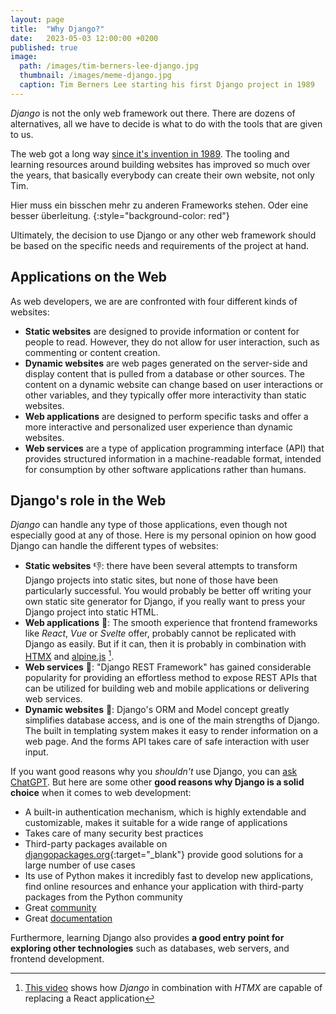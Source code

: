 ```yaml
---
layout: page
title:  "Why Django?"
date:   2023-05-03 12:00:00 +0200
published: true
image: 
  path: /images/tim-berners-lee-django.jpg
  thumbnail: /images/meme-django.jpg
  caption: Tim Berners Lee starting his first Django project in 1989
---
```


*Django* is not the only web framework out there. 
There are dozens of alternatives, all we have to decide is what to do with the tools that are given to us.

The web got a long way [since it's invention in 1989](https://home.cern/science/computing/birth-web/short-history-web).
The tooling and learning resources around building websites has improved so much over the years, that basically everybody can create their own website, not only Tim.

Hier muss ein bisschen mehr zu anderen Frameworks stehen. Oder eine besser überleitung.
{:style="background-color: red"}

Ultimately, the decision to use Django or any other web framework should be based on the specific needs and requirements of the project at hand.

## Applications on the Web

As web developers, we are are confronted with four different kinds of websites:
* **Static websites** are designed to provide information or content for people to read. However, they do not allow for user interaction, such as commenting or content creation.
* **Dynamic websites** are web pages generated on the server-side and display content that is pulled from a database or other sources. The content on a dynamic website can change based on user interactions or other variables, and they typically offer more interactivity than static websites.
* **Web applications** are designed to perform specific tasks and offer a more interactive and personalized user experience than dynamic websites.
* **Web services** are a type of application programming interface (API) that provides structured information in a machine-readable format, intended for consumption by other software applications rather than humans.

## Django's role in the Web

*Django* can handle any type of those applications, even though not especially good at any of those. 
Here is my personal opinion on how good Django can handle the different types of websites:
* **Static websites** 👎️: there have been several attempts to transform Django projects into static sites, but none of those have been particularly successful.
  You would probably be better off writing your own static site generator for Django, if you really want to press your Django project into static HTML.
* **Web applications** 🤔: The smooth experience that frontend frameworks like *React*, *Vue* or *Svelte* offer, probably cannot be replicated with Django as easily. 
  But if it can, then it is probably in combination with [HTMX](https://htmx.org/) and [alpine.js](https://alpinejs.dev/) [^django-con-sass].
* **Web services** 🙂: "Django REST Framework" has gained considerable popularity for providing an effortless method to expose REST APIs that can be utilized for building web and mobile applications or delivering web services.
* **Dynamic websites** 🤩: Django's ORM and Model concept greatly simplifies database access, and is one of the main strengths of Django. 
  The built in templating system makes it easy to render information on a web page. And the forms API takes care of safe interaction with user input.

If you want good reasons why you *shouldn't* use Django, you can [ask ChatGPT](https://chat.openai.com/share/0ad187e8-b683-4fe4-bbc3-f57ab75b9894).
But here are some other **good reasons why Django is a solid choice** when it comes to web development:

* A built-in authentication mechanism, which is highly extendable and customizable, makes it suitable for a wide range of applications
* Takes care of many security best practices
* Third-party packages available on [djangopackages.org](https://djangopackages.org/){:target="_blank"} provide good solutions for a large number of use cases
* Its use of Python makes it incredibly fast to develop new applications, find online resources and enhance your application with third-party packages from the Python community
* Great [community](https://www.djangoproject.com/community/)
* Great [documentation](https://docs.djangoproject.com/en/4.2/)

Furthermore, learning Django also provides **a good entry point for exploring other technologies** such as databases, web servers, and frontend development.


[^django-con-sass]: [This video]((https://youtu.be/3GObi93tjZI)) shows how *Django* in combination with *HTMX* are capable of replacing a React application 
